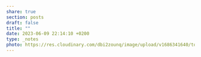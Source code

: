 ```yaml
---
share: true
section: posts
draft: false
title: ""
date: 2023-06-09 22:14:10 +0200
type: _notes
photo: https://res.cloudinary.com/dbi2zounq/image/upload/v1686341640/tozcwlptge0lebi0lp8x.jpg
---
```



